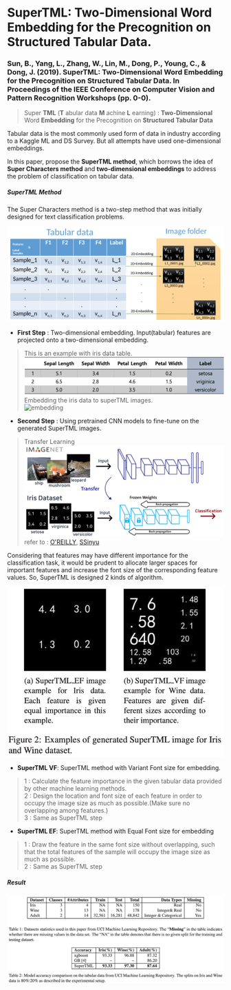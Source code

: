# SuperTML: Two-Dimensional Word Embedding for the Precognition on Structured Tabular Data.
### Sun, B., Yang, L., Zhang, W., Lin, M., Dong, P., Young, C., & Dong, J. (2019). SuperTML: Two-Dimensional Word Embedding for the Precognition on Structured Tabular Data. In Proceedings of the IEEE Conference on Computer Vision and Pattern Recognition Workshops (pp. 0-0).


> Super __TML__ (__T__ abular data __M__ achine __L__ earning) :  __Two-Dimensional__ Word __Embedding__ for the
Precognition on __Structured Tabular Data__

Tabular data is the most commonly used form of data in industry according to a Kaggle ML and DS Survey.
But all attempts have used one-dimensional embeddings.

In this paper, propose the __SuperTML method__, which borrows the idea of __Super Characters method__ and __two-dimensional embeddings__ to address the problem of classification on tabular data.

##### SuperTML Method
The Super Characters method is a two-step method that was initially designed for text classification problems.

![superTML](https://github.com/Oh-Yoojin/Research-Paper-Review/blob/master/SuperTML/img/superTML_ex.png)

- __First Step__ : Two-dimensional embedding. Input(tabular) features are projected onto a two-dimensional embedding.

> This is an example with iris data table.</br>
![iris_table](https://github.com/Oh-Yoojin/Research-Paper-Review/blob/master/SuperTML/img/iris_table.png)</br>
Embedding the iris data to superTML images.</br>
![embedding](https://github.com/Oh-Yoojin/Research-Paper-Review/blob/master/SuperTML/img/embedded_iris_01.png)

- __Second Step__ : Using pretrained CNN models to fine-tune on the generated SuperTML images.

> Transfer Learning</br>
![Transfer_learning](https://github.com/Oh-Yoojin/Research-Paper-Review/blob/master/SuperTML/img/transfer_learning.png)</br>
refer to : [O'REILLY](https://www.oreilly.com/library/view/java-deep-learning/9781788997454/de1d99a5-576d-45de-b77f-ee5563550894.xhtml), [SSinyu](https://github.com/SSinyu)

Considering that features may have different importance for the classification task, it would be prudent to allocate larger spaces for important features and increase the font size of the corresponding feature values. So, SuperTML is designed 2 kinds of algorithm.

![VF_n_EF](https://github.com/Oh-Yoojin/Research-Paper-Review/blob/master/SuperTML/img/VF_n_EF.png)

- __SuperTML VF__: SuperTML method with Variant Font size for embedding.
> 1 : Calculate the feature importance in the given tabular data provided by other machine learning methods.</br>
2 : Design the location and font size of each feature in order to occupy the image size as much as possible.(Make sure no overlapping among features.)</br>
3 : Same as SuperTML step

- __SuperTML EF__: SuperTML method with Equal Font size for embedding
> 1 : Draw the feature in the same font size without overlapping, such that the total features of the sample will occupy the image size as much as possible.</br>
2 : Same as SuperTML step

##### Result
![result01](https://github.com/Oh-Yoojin/Research-Paper-Review/blob/master/SuperTML/img/result01.png)
